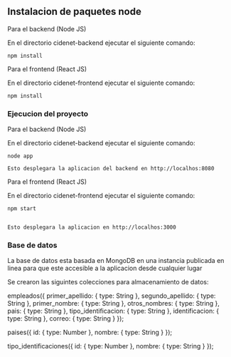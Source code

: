 ## Instalacion de paquetes node

Para el backend (Node JS)

En el directorio cidenet-backend ejecutar el siguiente comando: 

    npm install


Para el frontend (React JS)

En el directorio cidenet-frontend ejecutar el siguiente comando: 

    npm install

### Ejecucion del proyecto

Para el backend (Node JS)

En el directorio cidenet-backend ejecutar el siguiente comando: 

    node app

    Esto desplegara la aplicacion del backend en http://localhos:8080


Para el frontend (React JS)

En el directorio cidenet-frontend ejecutar el siguiente comando: 

    npm start


    Esto desplegara la aplicacion en http://localhos:3000


### Base de datos

La base de datos esta basada en MongoDB en una instancia publicada en linea para que este accesible a la aplicacion desde cualquier lugar

Se crearon las siguintes colecciones para almacenamiento de datos: 

empleados({
    primer_apellido: {
        type: String
    },
    segundo_apellido: {
        type: String
    },
    primer_nombre: {
        type: String
    },
    otros_nombres: {
        type: String
    },
    pais: {
        type: String
    },
    tipo_identificacion: {
        type: String
    },
    identificacion: {
        type: String
    },
    correo: {
        type: String
    }
});


paises({
    id: {
        type: Number
    },
    nombre: {
        type: String
    }
});


tipo_identificaciones({
    id: {
        type: Number
    },
    nombre: {
        type: String
    }
});

